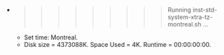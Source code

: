 * >>>>>>>>> Running inst-std-system-xtra-tz-montreal.sh ...
  * Set time: Montreal.
  * Disk size = 4373088K. Space Used = 4K. Runtime = 00:00:00:00.
